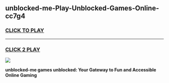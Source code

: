 
## unblocked-me-Play-Unblocked-Games-Online-cc7g4
<h3>
<a href="https://premium76.site?title=unblocked-me&ref=25A">CLICK TO PLAY</a></h3>
<hr>

<h3>
<a href="https://premium76.site?title=unblocked-me&ref=25A">CLICK 2 PLAY</a>
  
</h3>

<a href="https://premium76.site?title=unblocked-me&ref=25A"><img src="https://clearcache.store/games.png"></a>


**unblocked-me games unblocked: Your Gateway to Fun and Accessible Online Gaming**
